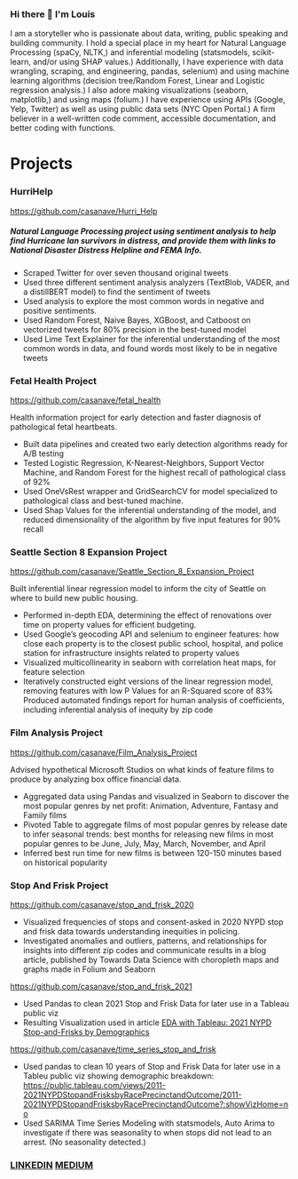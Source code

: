 ### Hi there 👋 I'm Louis 

I am a storyteller who is passionate about data, writing, public speaking and building community. I hold a special place in my heart for Natural Language Processing (spaCy, NLTK,) and inferential modeling (statsmodels, scikit-learn, and/or using SHAP values.) Additionally, I have experience with data wrangling, scraping, and engineering, pandas, selenium) and using machine learning algorithms (decision tree/Random Forest, Linear and Logistic regression analysis.) I also adore making visualizations (seaborn, matplotlib,) and using maps (folium.) I have experience using APIs (Google, Yelp, Twitter) as well as using public data sets (NYC Open Portal.) A firm believer in a well-written code comment, accessible documentation, and better coding with functions. 

# Projects 

### HurriHelp 
https://github.com/casanave/Hurri_Help

##### Natural Language Processing project using sentiment analysis to help find Hurricane Ian survivors in distress, and provide them with links to National Disaster Distress Helpline and FEMA Info.  
- Scraped Twitter for over seven thousand original tweets 
- Used three different sentiment analysis analyzers (TextBlob, VADER, and a distillBERT model) to find the sentiment of tweets
- Used analysis to explore the most common words in negative and positive sentiments. 
- Used Random Forest, Naive Bayes, XGBoost, and Catboost on vectorized tweets for 80% precision in the best-tuned model
- Used Lime Text Explainer for the inferential understanding of the most common words in data, and found words most likely to be in negative tweets

###  Fetal Health Project
https://github.com/casanave/fetal_health

Health information project for early detection and faster diagnosis of pathological fetal heartbeats.  
- Built data pipelines and created two early detection algorithms ready for A/B testing
- Tested Logistic Regression, K-Nearest-Neighbors, Support Vector Machine, and Random Forest for the highest recall of pathological class of 92%
- Used OneVsRest wrapper and GridSearchCV for model specialized to pathological class and best-tuned machine. 
- Used Shap Values for the inferential understanding of the model, and reduced dimensionality of the algorithm by five input features for 90% recall

### Seattle Section 8 Expansion Project 
https://github.com/casanave/Seattle_Section_8_Expansion_Project

Built inferential linear regression model to inform the city of Seattle on where to build new public housing.
- Performed in-depth EDA, determining the effect of renovations over time on property values for efficient budgeting. 
- Used Google’s geocoding API and selenium to engineer features: how close each property is to the closest public school, hospital, and police station for infrastructure insights related to property values
- Visualized multicollinearity in seaborn with correlation heat maps, for feature selection 
- Iteratively constructed eight versions of the linear regression model, removing features with low P Values for an R-Squared score of 83%
Produced automated findings report for human analysis of coefficients, including inferential analysis of inequity by zip code

### Film Analysis Project
https://github.com/casanave/Film_Analysis_Project 

Advised hypothetical Microsoft Studios on what kinds of feature films to produce by analyzing box office financial data.  
- Aggregated data using Pandas and visualized in Seaborn to discover the most popular genres by net profit: Animation, Adventure, Fantasy and Family films 
- Pivoted Table to aggregate films of most popular genres by release date to infer seasonal trends: best months for releasing new films in most popular genres to be June, July, May, March, November, and April
- Inferred best run time for new films is between 120-150 minutes based on historical popularity 

### Stop And Frisk Project
https://github.com/casanave/stop_and_frisk_2020

- Visualized frequencies of stops and consent-asked in 2020 NYPD stop and frisk data towards understanding inequities in policing. 
- Investigated anomalies and outliers, patterns, and relationships for insights into different zip codes and communicate results in a blog article, published by Towards Data Science with choropleth maps and graphs made in Folium and Seaborn

https://github.com/casanave/stop_and_frisk_2021

- Used Pandas to clean 2021 Stop and Frisk Data for later use in a Tableau public viz
- Resulting Visualization used in article [EDA with Tableau: 2021 NYPD Stop-and-Frisks by Demographics](https://medium.com/towards-data-science/eda-with-tableau-2021-nypd-stop-and-frisks-by-demographics-e5e88eb43939)

https://github.com/casanave/time_series_stop_and_frisk

- Used pandas to clean 10 years of Stop and Frisk Data for later use in a Tableu public viz showing demographic breakdown: https://public.tableau.com/views/2011-2021NYPDStopandFrisksbyRacePrecinctandOutcome/2011-2021NYPDStopandFrisksbyRacePrecinctandOutcome?:showVizHome=no
- Used SARIMA Time Series Modeling with statsmodels, Auto Arima to investigate if there was seasonality to when stops did not lead to an arrest. (No seasonality detected.) 


### [LINKEDIN](https://www.linkedin.com/in/louis-casanave-78057aa0/) [MEDIUM](https://medium.com/@ls.casanave)


<!--
**casanave/casanave** is a ✨ _special_ ✨ repository because its `README.md` (this file) appears on your GitHub profile.

Here are some ideas to get you started:

- 🔭 I’m currently working on ...
- 🌱 I’m currently learning ...
- 👯 I’m looking to collaborate on ...
- 🤔 I’m looking for help with ...
- 💬 Ask me about ...
- 📫 How to reach me: ...
- 😄 Pronouns: ...
- ⚡ Fun fact: ...
-->
